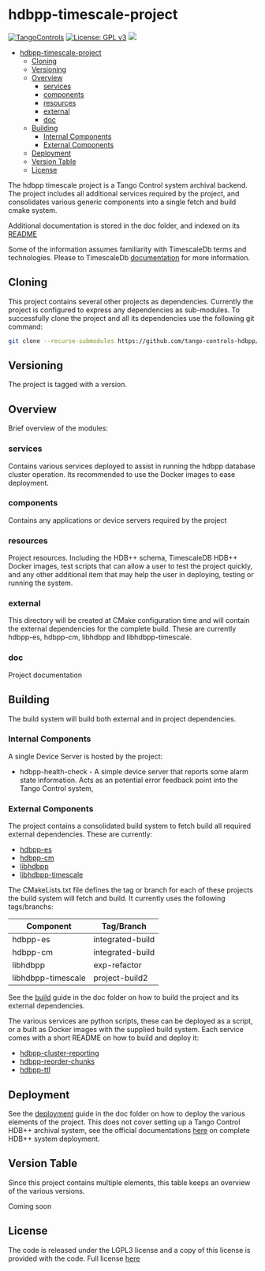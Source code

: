 # hdbpp-timescale-project

[![TangoControls](https://img.shields.io/badge/-Tango--Controls-7ABB45.svg?style=flat&logo=%20data%3Aimage%2Fpng%3Bbase64%2CiVBORw0KGgoAAAANSUhEUgAAACAAAAAkCAYAAADo6zjiAAAABHNCSVQICAgIfAhkiAAAAAlwSFlzAAALEwAACxMBAJqcGAAAAsFJREFUWIXtl01IFVEYht9zU%2FvTqOxShLowlOgHykWUGEjUKqiocB1FQURB0KJaRdGiaFM7gzZRLWpTq2olhNQyCtpYCP1gNyIoUTFNnxZzRs8dzvw4Q6564XLnfOf73vedc2a%2BmZEKALgHrC3CUUR8CxZFeEoFalsdM4uLmMgFoIlZLJp3A9ZE4S2oKehhlaR1BTnyg2ocnW%2FxsxEDhbYij4EPVncaeASMAavnS%2FwA8NMaqACNQCew3f4as3KZOYh2SuqTVJeQNiFpn6QGSRVjTH9W%2FiThvcCn6H6n4BvQDvQWFT%2BSIDIFDAKfE3KOAQeBfB0XGPeQvgE67P8ZoB44DvTHmFgJdOQRv%2BUjc%2BavA9siNTWemgfA3TwGquCZ3w8szFIL1ALngIZorndvgJOR0GlP2gtJkzH%2Bd0fGFxW07NqY%2FCrx5QRXcYjbCbmxF1dkBSbi8kpACah3Yi2Sys74cVyxMWY6bk5BTwgRe%2BYlSzLmxNpU3aBeJogk4XWWpJKUeiap3RJYCpQj4QWZDQCuyIAk19Auj%2BAFYGZZjTGjksaBESB8P9iaxUBIaJzjZcCQcwHdj%2BS2Al0xPOeBYYKHk4vfmQ3Y8YkIwRUb7wQGU7j2ePrA1URx93ayd8UpD8klyPbSQfCOMIO05MbI%2BDvwBbjsMdGTwlX21AAMZzEerkaI9zFkP4AeYCPBg6gNuEb6I%2FthFgN1KSQupqzoRELOSed4DGiJala1UmOMr2U%2Bl%2FTWEy9Japa%2Fy41IWi%2FJ3d4%2FkkaAw0Bz3AocArqApwTvet3O3GbgV8qqjAM7bf4N4KMztwTodcYVyelywKSCD5V3xphNXoezuTskNSl4bgxJ6jPGVJJqbN0aSV%2Bd0M0aO7FCs19Jo2lExphXaTkxdRVgQFK7DZVDZ8%2BcpdmQh3wuILh7ut3AEyt%2B51%2BL%2F0cUfwFOX0t0StltmQAAAABJRU5ErkJggg%3D%3D)](http://www.tango-controls.org) [![License: GPL v3](https://img.shields.io/badge/License-GPL%20v3-blue.svg)](https://www.gnu.org/licenses/gpl-3.0) [![](https://img.shields.io/github/release/tango-controls-hdbpp/hdbpp-timescale-project.svg)](https://github.com/tango-controls-hdbpp/hdbpp-timescale-project/releases)

- [hdbpp-timescale-project](#hdbpp-timescale-project)
  - [Cloning](#Cloning)
  - [Versioning](#Versioning)
  - [Overview](#Overview)
    - [services](#services)
    - [components](#components)
    - [resources](#resources)
    - [external](#external)
    - [doc](#doc)
  - [Building](#Building)
    - [Internal Components](#Internal-Components)
    - [External Components](#External-Components)
  - [Deployment](#Deployment)
  - [Version Table](#Version-Table)
  - [License](#License)

The hdbpp timescale project is a Tango Control system archival backend. The project includes all additional services required by the project, and consolidates various generic components into a single fetch and build cmake system.

Additional documentation is stored in the doc folder, and indexed on its [README](doc/)

Some of the information assumes familiarity with TimescaleDb terms and technologies. Please to TimescaleDb [documentation](www.timescaledb.com) for more information.

## Cloning 

This project contains several other projects as dependencies. Currently the project is configured to express any dependencies as sub-modules. To successfully clone the project and all its dependencies use the following git command:

```bash
git clone --recurse-submodules https://github.com/tango-controls-hdbpp/hdbpp-timescale-project.git
```

## Versioning

The project is tagged with a version. 

## Overview

Brief overview of the modules:

### services

Contains various services deployed to assist in running the hdbpp database cluster operation. Its recommended to use the Docker images to ease deployment.

### components

Contains any applications or device servers required by the project

### resources

Project resources. Including the HDB++ schema, TimescaleDB HDB++ Docker images, test scripts that can allow a user to test the project quickly, and any other additional item that may help the user in deploying, testing or running the system.

### external

This directory will be created at CMake configuration time and will contain the external dependencies for the complete build. These are currently hdbpp-es, hdbpp-cm, libhdbpp and libhdbpp-timescale.

### doc

Project documentation

## Building

The build system will build both external and in project dependencies.

### Internal Components

A single Device Server is hosted by the project:

- hdbpp-health-check - A simple device server that reports some alarm state information. Acts as an potential error feedback point into the Tango Control system,

### External Components

The project contains a consolidated build system to fetch build all required external dependencies. These are currently:

- [hdbpp-es](https://github.com/tango-controls-hdbpp/hdbpp-es)
- [hdbpp-cm](https://github.com/tango-controls-hdbpp/hdbpp-cm)
- [libhdbpp](https://github.com/tango-controls-hdbpp/libhdbpp)
- [libhdbpp-timescale](https://github.com/tango-controls-hdbpp/libhdbpp-timescale)

The CMakeLists.txt file defines the tag or branch for each of these projects the build system will fetch and build. It currently uses the following tags/branchs:

| Component | Tag/Branch |
|------|-----|
| hdbpp-es | integrated-build |
| hdbpp-cm | integrated-build |
| libhdbpp | exp-refactor |
| libhdbpp-timescale | project-build2 |

See the [build](doc/build.md) guide in the doc folder on how to build the project and its external dependencies.

The various services are python scripts, these can be deployed as a script, or a built as Docker images with the supplied build system. Each service comes with a short README on how to build and deploy it:

- [hdbpp-cluster-reporting](hdbpp-cluster-reporting/README.md)
- [hdbpp-reorder-chunks](hdbpp-reorder-chunks/README.md)
- [hdbpp-ttl](hdbpp-ttl/README.md)

## Deployment

See the [deployment](doc/deployment.md) guide in the doc folder on how to deploy the various elements of the project. This does not cover setting up a Tango Control HDB++ archival system, see the official documentations [here](https://tango-controls.readthedocs.io/en/latest) on complete HDB++ system deployment.

## Version Table

Since this project contains multiple elements, this table keeps an overview of the various versions.

Coming soon

## License

The code is released under the LGPL3 license and a copy of this license is provided with the code. Full license [here](LICENSE.md)
